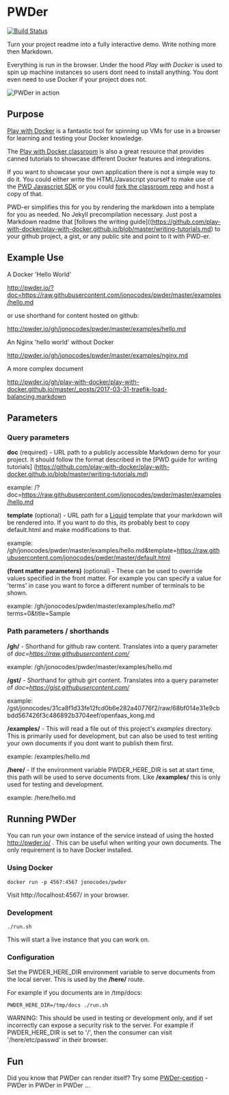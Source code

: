 # PWDer

[![Build Status](https://travis-ci.org/jonocodes/pwder.svg?branch=master)](https://travis-ci.org/jonocodes/pwder)

Turn your project readme into a fully interactive demo. Write nothing more then Markdown.

Everything is run in the browser. Under the hood *Play with Docker* is used to spin up machine instances so users dont need to install anything. You dont even need to use Docker if your project does not.

![PWDer in action](https://raw.githubusercontent.com/jonocodes/pwder/master/screenshot.png?raw=true "Title")

## Purpose

[Play with Docker](http://labs.play-with-docker.com/) is a fantastic tool for spinning up VMs for use in a browser for learning and testing your Docker knowledge.

The [Play with Docker classroom](http://training.play-with-docker.com/) is also a great resource that provides canned tutorials to showcase different Docker features and integrations.

If you want to showcase your own application there is not a simple way to do it. You could either write the HTML/Javascript yourself to make use of the [PWD Javascript SDK](https://github.com/play-with-docker/sdk) or you could [fork the classroom repo](https://github.com/play-with-docker/play-with-docker.github.io) and host a copy of that.

PWD-er simplifies this for you by rendering the markdown into a template for you as needed. No Jekyll precompilation necessary. Just post a Markdown readme that [follows the writing guide]((https://github.com/play-with-docker/play-with-docker.github.io/blob/master/writing-tutorials.md) to your github project, a gist, or any public site and point to it with PWD-er.

## Example Use

A Docker 'Hello World'

http://pwder.io/?doc=https://raw.githubusercontent.com/jonocodes/pwder/master/examples/hello.md

or use shorthand for content hosted on github:

http://pwder.io/gh/jonocodes/pwder/master/examples/hello.md

An Nginx 'hello world' without Docker

http://pwder.io/gh/jonocodes/pwder/master/examples/nginx.md

A more complex document

http://pwder.io/gh/play-with-docker/play-with-docker.github.io/master/_posts/2017-03-31-traefik-load-balancing.markdown

## Parameters

### Query parameters

**doc** (required) - URL path to a publicly accessible Markdown demo for your project. It should follow the format described in the [PWD guide for writing tutorials] (https://github.com/play-with-docker/play-with-docker.github.io/blob/master/writing-tutorials.md)

example: /?doc=https://raw.githubusercontent.com/jonocodes/pwder/master/examples/hello.md


**template** (optional) - URL path for a [Liquid](https://shopify.github.io/liquid/) template that your markdown will be rendered into. If you want to do this, its probably best to copy default.html and make modifications to that.

example: /gh/jonocodes/pwder/master/examples/hello.md&template=https://raw.githubusercontent.com/jonocodes/pwder/master/default.html

**(front matter parameters)** (optional) - These can be used to override values specified in the front matter. For example you can specify a value for 'terms' in case you want to force a different number of terminals to be shown.

example:
/gh/jonocodes/pwder/master/examples/hello.md?terms=0&title=Sample

### Path parameters / shorthands

**/gh/** - Shorthand for github raw content. Translates into a query parameter of *doc=https://raw.githubusercontent.com/*

example:
/gh/jonocodes/pwder/master/examples/hello.md

**/gst/** - Shorthand for github girt content. Translates into a query parameter of *doc=https://gist.githubusercontent.com/*

example:
/gst/jonocodes/31ca8f1d33fe12fcd0b6e282a40776f2/raw/68bf014e31e9cbbdd567426f3c486892b3704eef/openfaas_kong.md

**/examples/** - This will read a file out of this project's *examples* directory. This is primarily used for development, but can also be used to test writing your own documents if you dont want to publish them first.

example:
/examples/hello.md

**/here/** - If the environment variable PWDER_HERE_DIR is set at start time, this path will be used to serve documents from. Like **/examples/** this is only used for testing and development.

example:
/here/hello.md

## Running PWDer

You can run your own instance of the service instead of using the hosted http://pwder.io/ . This can be useful when writing your own documents. The only requirement is to have Docker installed.

### Using Docker
```
docker run -p 4567:4567 jonocodes/pwder
```
Visit http://localhost:4567/ in your browser.

### Development

```
./run.sh
```
This will start a live instance that you can work on.

### Configuration

Set the PWDER_HERE_DIR environment variable to serve documents from the local server. This is used by the **/here/** route.

For example if you documents are in /tmp/docs:
```
PWDER_HERE_DIR=/tmp/docs ./run.sh
```
WARNING: This should be used in testing or development only, and if set incorrectly can expose a security risk to the server. For example if PWDER_HERE_DIR is set to '/', then the consumer can visit '/here/etc/passwd' in their browser.

## Fun

Did you know that PWDer can render itself? Try some [PWDer-ception](http://pwder.io/examples/pwderception.md) - PWDer in PWDer in PWDer ...
